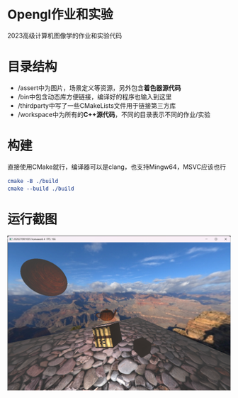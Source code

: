 # Opengl作业和实验
2023高级计算机图像学的作业和实验代码

# 目录结构
+ /assert中为图片，场景定义等资源，另外包含**着色器源代码**
+ /bin中包含动态库方便链接，编译好的程序也输入到这里
+ /thirdparty中写了一些CMakeLists文件用于链接第三方库
+ /workspace中为所有的**C++源代码**，不同的目录表示不同的作业/实验

# 构建
直接使用CMake就行，编译器可以是clang，也支持Mingw64，MSVC应该也行
```cmake
cmake -B ./build
cmake --build ./build
```

# 运行截图
![实验4](image.png)
